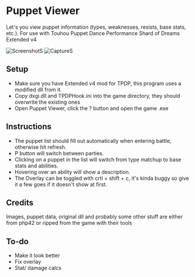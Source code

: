 # Puppet Viewer

Let's you view puppet information (types, weaknesses, resists, base stats, etc.).
For use with Touhou Puppet Dance Performance Shard of Dreams Extended v4

![ScreenshotS](https://github.com/user-attachments/assets/b9a44a05-b7e8-426e-afd2-074ad2abe668) ![CaptureS](https://github.com/user-attachments/assets/26f72511-78cc-4f85-865d-1ef130275560)

## Setup

 - Make sure you have Extended v4 mod for TPDP, this program uses a
   modified dll from it.
 - Copy dxgi.dll and TPDPHook.ini into the game directory, they should overwrite the
   existing ones
 - Open Puppet Viewer, click the ? button and open the game .exe

## Instructions

 - The puppet list should fill out automatically when entering battle,
   otherwise hit refresh.
 - P button will switch between parties.
 - Clicking on a puppet in the list will switch from type matchup to
   base stats and abilities.
 - Hovering over an ability will show a description.
 - The Overlay can be toggled with crtl + shift + c, it's kinda buggy so
   give it a few goes if it doesn't show at first.

## Credits
Images, puppet data, original dll and probably some other stuff are either from php42 or ripped from the game with their tools
## To-do

 - Make it look better
 - Fix overlay
 - Stat/ damage calcs
